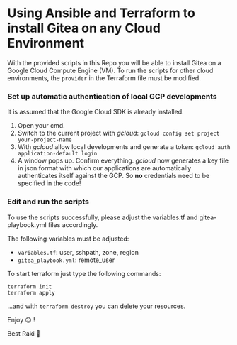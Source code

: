 # Using Ansible and Terraform to install Gitea on any Cloud Environment
With the provided scripts in this Repo you will be able to install Gitea on a Google Cloud Compute Engine (VM). To run the scripts for other cloud environments, the `provider` in the Terraform file must be modified.

### Set up automatic authentication of local GCP developments
It is assumed that the Google Cloud SDK is already installed.

1. Open your cmd.
1. Switch to the current project with _gcloud_: `gcloud config set project your-project-name`
1. With _gcloud_ allow local developments and generate a token: `gcloud auth application-default login`
1. A window pops up. Confirm everything. _gcloud_ now generates a key file in json format with which our 
   applications are automatically authenticates itself against the GCP. So **no** credentials need to be specified in 
   the code!

### Edit and run the scripts

To use the scripts successfully, please adjust the variables.tf and gitea-playbook.yml files accordingly. 

The following variables must be adjusted:
- `variables.tf`: user, sshpath, zone, region
- `gitea_playbook.yml`: remote_user

To start terraform just type the following commands:
```
terraform init
terraform apply
``` 

...and with `terraform destroy` you can delete your resources.

Enjoy :blush: !

Best
Raki :wave:	
